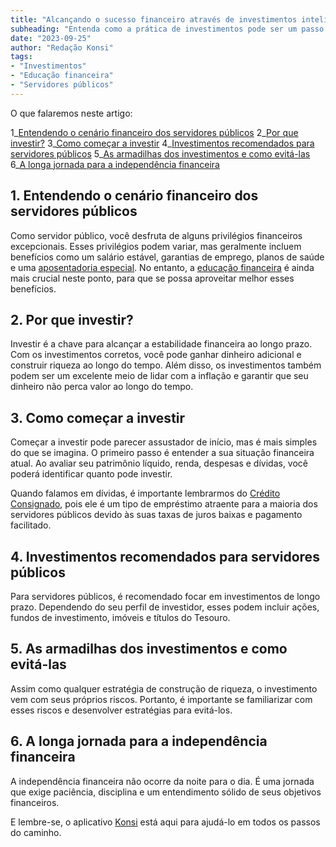 ```yaml
---
title: "Alcançando o sucesso financeiro através de investimentos inteligentes: Guia para servidores públicos"
subheading: "Entenda como a prática de investimentos pode ser um passo importante para a independência e estabilidade financeira de servidores públicos"
date: "2023-09-25"
author: "Redação Konsi"
tags:
- "Investimentos"
- "Educação financeira"
- "Servidores públicos"
---
```


O que falaremos neste artigo:

1_[Entendendo o cenário financeiro dos servidores públicos](#1)
2_[Por que investir?](#2)
3_[Como começar a investir](#3)
4_[Investimentos recomendados para servidores públicos](#4)
5_[As armadilhas dos investimentos e como evitá-las](#5)
6_[A longa jornada para a independência financeira](#6)

## 1. Entendendo o cenário financeiro dos servidores públicos <a id="1"></a>
Como servidor público, você desfruta de alguns privilégios financeiros excepcionais. Esses privilégios podem variar, mas geralmente incluem benefícios como um salário estável, garantias de emprego, planos de saúde e uma [aposentadoria especial](http://konsi.com.br/postagens/conquistando-uma-aposentadoria-financeiramente-estvel-estratgias-para-servidores-pblicos). No entanto, a [educação financeira](http://konsi.com.br/postagens/a-importncia-da-educao-financeira-para-servidores-pblicos-e-como-implement-la-em-sua-vida) é ainda mais crucial neste ponto, para que se possa aproveitar melhor esses benefícios.

## 2. Por que investir? <a id="2"></a>
Investir é a chave para alcançar a estabilidade financeira ao longo prazo. Com os investimentos corretos, você pode ganhar dinheiro adicional e construir riqueza ao longo do tempo. Além disso, os investimentos também podem ser um excelente meio de lidar com a inflação e garantir que seu dinheiro não perca valor ao longo do tempo.

## 3. Como começar a investir <a id="3"></a>
Começar a investir pode parecer assustador de início, mas é mais simples do que se imagina. O primeiro passo é entender a sua situação financeira atual. Ao avaliar seu patrimônio líquido, renda, despesas e dívidas, você poderá identificar quanto pode investir.

Quando falamos em dívidas, é importante lembrarmos do [Crédito Consignado](http://konsi.com.br/postagens/conhecendo-suas-opes-crdito-consignado-crdito-pessoal-ou-crdito-rotativo), pois ele é um tipo de empréstimo atraente para a maioria dos servidores públicos devido às suas taxas de juros baixas e pagamento facilitado.

## 4. Investimentos recomendados para servidores públicos <a id="4"></a>
Para servidores públicos, é recomendado focar em investimentos de longo prazo. Dependendo do seu perfil de investidor, esses podem incluir ações, fundos de investimento, imóveis e títulos do Tesouro.

## 5. As armadilhas dos investimentos e como evitá-las <a id="5"></a>
Assim como qualquer estratégia de construção de riqueza, o investimento vem com seus próprios riscos. Portanto, é importante se familiarizar com esses riscos e desenvolver estratégias para evitá-los.

## 6. A longa jornada para a independência financeira <a id="6"></a>
A independência financeira não ocorre da noite para o dia. É uma jornada que exige paciência, disciplina e um entendimento sólido de seus objetivos financeiros. 

E lembre-se, o aplicativo [Konsi](http://konsi.com.br/app/konsi) está aqui para ajudá-lo em todos os passos do caminho.
